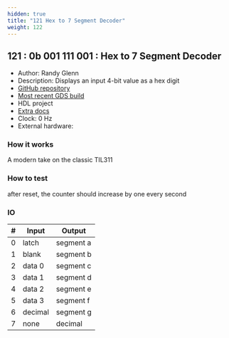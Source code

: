 ```yaml
---
hidden: true
title: "121 Hex to 7 Segment Decoder"
weight: 122
---
```


## 121 : 0b 001 111 001 : Hex to 7 Segment Decoder

* Author: Randy Glenn
* Description: Displays an input 4-bit value as a hex digit
* [GitHub repository](https://github.com/rglenn/tt02-rglenn-hex-to-7-seg)
* [Most recent GDS build](https://github.com/rglenn/tt02-rglenn-hex-to-7-seg/actions/runs/3598979880)
* HDL project
* [Extra docs]()
* Clock: 0 Hz
* External hardware: 



### How it works

A modern take on the classic TIL311

### How to test

after reset, the counter should increase by one every second

### IO

| # | Input        | Output       |
|---|--------------|--------------|
| 0 | latch  | segment a |
| 1 | blank  | segment b |
| 2 | data 0  | segment c |
| 3 | data 1  | segment d |
| 4 | data 2  | segment e |
| 5 | data 3  | segment f |
| 6 | decimal  | segment g |
| 7 | none  | decimal |
